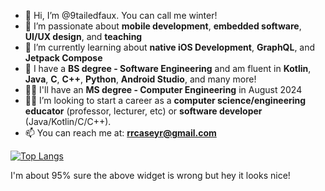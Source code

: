 - 👋 Hi, I’m @9tailedfaux. You can call me winter!
- 👀 I’m passionate about **mobile development**, **embedded software**, **UI/UX design**, and **teaching**
- 🌱 I’m currently learning about **native iOS Development**, **GraphQL**, and **Jetpack Compose**
- 📃 I have a **BS degree - Software Engineering** and am fluent in **Kotlin**, **Java**, **C**, **C++**, **Python**, **Android Studio**, and many more!
- 👩‍💻 I'll have an **MS degree - Computer Engineering** in August 2024
- 👩‍🏫 I’m looking to start a career as a **computer science/engineering educator** (professor, lecturer, etc) or **software developer** (Java/Kotlin/C/C++). 
- 📫 You can reach me at: **rrcaseyr@gmail.com**

[![Top Langs](https://github-readme-stats.vercel.app/api/top-langs/?username=9tailedfaux)]()

I'm about 95% sure the above widget is wrong but hey it looks nice!

<!---
9tailedfaux/9tailedfaux is a ✨ special ✨ repository because its `README.md` (this file) appears on your GitHub profile.
You can click the Preview link to take a look at your changes.
--->
